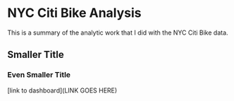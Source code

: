 # NYC Citi Bike Analysis 
This is a summary of the analytic work that I did with the NYC Citi Bike data.
## Smaller Title
### Even Smaller Title
[link to dashboard](LINK GOES HERE)